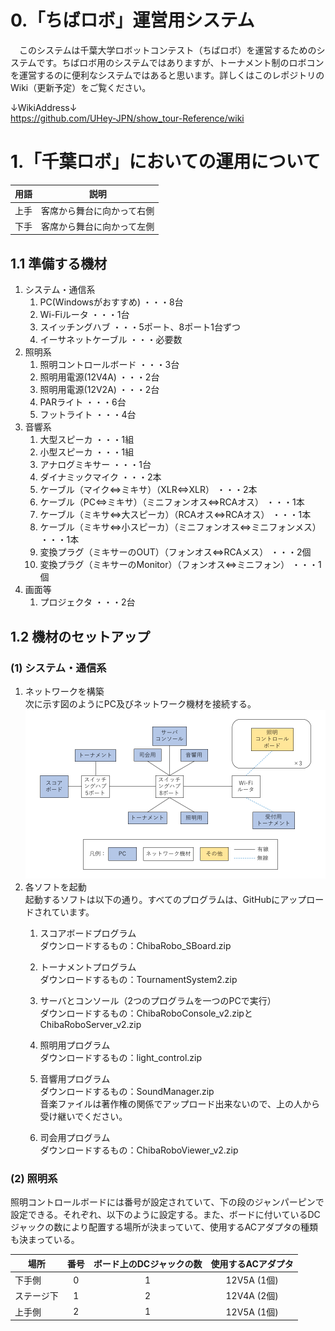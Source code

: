 # 0.「ちばロボ」運営用システム
　このシステムは千葉大学ロボットコンテスト（ちばロボ）を運営するためのシステムです。ちばロボ用のシステムではありますが、トーナメント制のロボコンを運営するのに便利なシステムではあると思います。詳しくはこのレポジトリのWiki（更新予定）をご覧ください。
  
↓WikiAddress↓  
https://github.com/UHey-JPN/show_tour-Reference/wiki

# 1.「千葉ロボ」においての運用について
|用語|説明|
|---|---|
|上手|客席から舞台に向かって右側|
|下手|客席から舞台に向かって左側|


## 1.1 準備する機材
1. システム・通信系
	1. PC(Windowsがおすすめ) ・・・8台
	1. Wi-Fiルータ ・・・1台
	1. スイッチングハブ ・・・5ポート、8ポート1台ずつ
	1. イーサネットケーブル ・・・必要数
1. 照明系
	1. 照明コントロールボード ・・・3台
	1. 照明用電源(12V4A) ・・・2台
	1. 照明用電源(12V2A) ・・・2台
	1. PARライト ・・・6台
	1. フットライト ・・・4台
1. 音響系
	1. 大型スピーカ ・・・1組
	1. 小型スピーカ ・・・1組
	1. アナログミキサー ・・・1台
	1. ダイナミックマイク ・・・2本
	1. ケーブル（マイク⇔ミキサ）（XLR⇔XLR） ・・・2本
	1. ケーブル（PC⇔ミキサ）（ミニフォンオス⇔RCAオス） ・・・1本
	1. ケーブル（ミキサ⇔大スピーカ）（RCAオス⇔RCAオス） ・・・1本
	1. ケーブル（ミキサ⇔小スピーカ）（ミニフォンオス⇔ミニフォンメス） ・・・1本
	1. 変換プラグ（ミキサーのOUT）（フォンオス⇔RCAメス） ・・・2個
	1. 変換プラグ（ミキサーのMonitor）（フォンオス⇔ミニフォン） ・・・1個
1. 画面等
	1. プロジェクタ ・・・2台


## 1.2 機材のセットアップ
### (1) システム・通信系
1. ネットワークを構築  
	次に示す図のようにPC及びネットワーク機材を接続する。  
	![エビフライトライアングル](./readme_image/network.png "ネットワーク図")
2. 各ソフトを起動  
	起動するソフトは以下の通り。すべてのプログラムは、GitHubにアップロードされています。
	1. スコアボードプログラム  
		ダウンロードするもの：ChibaRobo_SBoard.zip

	1. トーナメントプログラム  
		ダウンロードするもの：TournamentSystem2.zip

	1. サーバとコンソール（2つのプログラムを一つのPCで実行）  
		ダウンロードするもの：ChibaRoboConsole_v2.zipとChibaRoboServer_v2.zip

	1. 照明用プログラム  
		ダウンロードするもの：light_control.zip

	1. 音響用プログラム  
		ダウンロードするもの：SoundManager.zip  
		音楽ファイルは著作権の関係でアップロード出来ないので、上の人から受け継いでください。

	1. 司会用プログラム  
		ダウンロードするもの：ChibaRoboViewer_v2.zip

### (2) 照明系
照明コントロールボードには番号が設定されていて、下の段のジャンパーピンで設定できる。それぞれ、以下のように設定する。また、ボードに付いているDCジャックの数により配置する場所が決まっていて、使用するACアダプタの種類も決まっている。

|場所|番号|ボード上のDCジャックの数|使用するACアダプタ|
|---|:-:|:-:|:-:|
|下手側| 0 | 1 | 12V5A (1個) |
|ステージ下| 1 | 2 | 12V4A (2個) |
|上手側| 2 | 1 | 12V5A (1個) |





